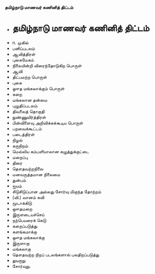 **தமிழ்நாடு மாணவர் கணினித் திட்டம்**
- # தமிழ்நாடு மாணவர் கணினித் திட்டம்
- n. முகில்
- பனிப்படலம்
- ஆவித்திரள்
- புகைமேகம்
- நிலையின்றி விரைந்தோடுகிற பொருள்
- ஆவி
- திட்பமற்ற பொருள்
- புகை
- ஔத மங்கலாக்கும் பொருள்
- கறை
- மங்கலான தன்மை
- புழுதிப்படலம்
- திவலைத் தொகுதி
- நுண்ணுயிர்த்திரள்
- பின்விளைவு அறிவிக்கக்கூடிய பொருள்
- பறவைக்கூட்டம்
- படைத்திரள்
- நிழல்
- கருநிறம்
- மெல்லிய கம்பளியாலான கழுத்துக்குட்டை
- மறைப்பு
- திரை
- தௌதவற்றநிலை
- மனவருத்தமான நிலைமை
- துன்பம்
- ஐயம்
- சிடுசிடுப்பான அல்லது சோர்வு மிகுந்த தோற்றம்
- (வி.) வானம் கவி
- மூடாக்கிடு
- ஔதமறை
- இருளடையச்செய்
- நற்பெயரைக் கெடு
- கறைப்படுத்து
- களங்கமாக்கு
- ஔத மங்கலாக்கு
- இருளாகு
- மங்கலாகு
- தௌதவற்ற நிறப் படலங்களால் பலதிறப்படுத்து
- துயருறு
- சோர்வுறு.

